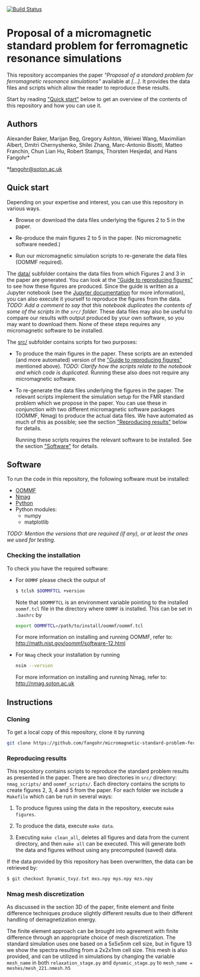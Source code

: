 [![Build Status](https://travis-ci.org/maxalbert/micromagnetic-standard-problem-ferromagnetic-resonance.svg?branch=master)](https://travis-ci.org/maxalbert/micromagnetic-standard-problem-ferromagnetic-resonance)

# Proposal of a micromagnetic standard problem for ferromagnetic resonance simulations

This repository accompanies the paper _"Proposal of a standard problem for ferromagnetic resonance simulations"_ available at _[...]_.
It provides the data files and scripts which allow the reader to reproduce these results.

Start by reading ["Quick start"](#quick-start) below to get an overview of the contents of this repository and how you can use it.

## Authors
Alexander Baker, Marijan Beg, Gregory Ashton, Weiwei Wang,
Maximilian Albert, Dmitri Chernyshenko, Shilei Zhang, Marc-Antonio Bisotti, Matteo Franchin,
Chun Lian Hu, Robert Stamps, Thorsten Hesjedal, and Hans Fangohr*

*fangohr@soton.ac.uk

## Quick start

Depending on your expertise and interest, you can use this repository in various ways.

- Browse or download the data files underlying the figures 2 to 5 in the paper.

- Re-produce the main figures 2 to 5 in the paper. (No micromagnetic software needed.)

- Run our micromagnetic simulation scripts to re-generate the data files (OOMMF required).


The [data/](./data/) subfolder contains the data files from which Figures 2 and 3 in the paper are generated. You can look at the ["Guide to reproducing figures"](Guide_to_reproducing_figures.ipynb) to see how these figures are produced. Since the guide is written as a Jupyter notebook (see the [Jupyter documentation](https://jupyter.readthedocs.org/) for more information), you can also execute it yourself to reproduce the figures from the data. _TODO: Add a comment to say that this notebook duplicates the contents of some of the scripts in the `src/` folder._ These data files may also be useful to compare our results with output produced by your own software, so you may want to download them. None of these steps requires any micromagnetic software to be installed.

The [src/](./src/) subfolder contains scripts for two purposes:

  - To produce the main figures in the paper. These scripts are an extended (and more automated) version of the ["Guide to reproducing figures"](Guide_to_reproducing_figures.ipynb) mentioned above). _TODO: Clarify how the scripts relate to the notebook and which code is duplicated._ Running these also does not require any micromagnetic software.

  - To re-generate the data files underlying the figures in the paper. The relevant scripts implement the simulation setup for the FMR standard problem which we propose in the paper. You can use these in conjunction with two different micromagnetic software packages (OOMMF, Nmag) to produce the actual data files. We have automated as much of this as possible; see the section ["Reproducing results"](#reproducing-results) below for details.

    Running these scripts requires the relevant software to be installed. See the section ["Software"](#software) for details.


## Software

To run the code in this repository, the following software must be installed:

* [OOMMF](http://math.nist.gov/oommf/)
* [Nmag](http://nmag.soton.ac.uk/nmag/)
* [Python](https://www.python.org)
* Python modules:
  * numpy
  * matplotlib

_TODO: Mention the versions that are required (if any), or at least the ones we used for testing._


### Checking the installation

To check you have the required software:

* For `OOMMF` please check the output of

    ```bash
    $ tclsh $OOMMFTCL +version
    ```

  Note that `$OOMMFTCL` is an environment variable pointing to the installed
  `oommf.tcl` file in the directory where `OOMMF` is installed. This can be
  set in `.bashrc` by

    ```bash
    export OOMMFTCL=/path/to/install/oommf/oommf.tcl
    ```

  For more information on installing and running OOMMF, refer to:
  http://math.nist.gov/oommf/software-12.html

* For `Nmag` check your installation by running

    ```bash
    nsim --version
    ```

  For more information on installing and running Nmag, refer to:
  http://nmag.soton.ac.uk

## Instructions

### Cloning

To get a local copy of this repository, clone it by running

```bash
git clone https://github.com/fangohr/micromagnetic-standard-problem-ferromagnetic-resonance.git
```

### Reproducing results

This repository contains scripts to reproduce the standard problem results as
presented in the paper. There are two directories in `src/` directory: `nmag_scripts/` and `oommf_scripts/`. Each directory contains the scripts to create figures 2, 3, 4 and 5 from the paper. For each folder we include a `Makefile` which can be run in several ways:

1. To produce figures using the data in the repository, execute `make figures`.

2. To produce the data, execute `make data`.

3. Executing `make clean_all`, deletes all figures and data from the current directory, and then `make all` can be executed. This will generate both the data and figures without using any precomputed (saved) data.

If the data provided by this repository has been overwritten, the data can be retrieved by:

```bash
$ git checkout Dynamic_txyz.txt mxs.npy mys.npy mzs.npy
```

### Nmag mesh discretization

As discussed in the section 3D of the paper, finite element and finite difference techniques produce slightly different results due to their different handling
of demagnetization energy.

The finite element approach can be brought into agreement with finite difference through an appropriate choice of mesh discretization. The standard simulation uses one based on a 5x5x5nm cell size, but in figure 13 we show the spectra resulting from a 2x2x1nm cell size. This mesh is also provided, and can be utilized in simulations by changing the variable `mesh_name` in both `relaxation_stage.py` and `dynamic_stage.py` to `mesh_name = meshes/mesh_221.nmesh.h5`
